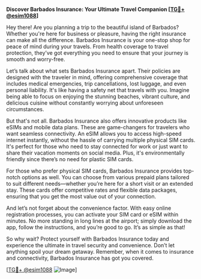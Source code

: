 **Discover Barbados Insurance: Your Ultimate Travel Companion [[TG💪+ @esim1088](https://t.me/s/esim1088)]**

Hey there! Are you planning a trip to the beautiful island of Barbados? Whether you're here for business or pleasure, having the right insurance can make all the difference. Barbados Insurance is your one-stop shop for peace of mind during your travels. From health coverage to travel protection, they’ve got everything you need to ensure that your journey is smooth and worry-free.

Let’s talk about what sets Barbados Insurance apart. Their policies are designed with the traveler in mind, offering comprehensive coverage that includes medical emergencies, trip cancellations, lost luggage, and even personal liability. It's like having a safety net that travels with you. Imagine being able to focus on enjoying the stunning beaches, vibrant culture, and delicious cuisine without constantly worrying about unforeseen circumstances.

But that's not all. Barbados Insurance also offers innovative products like eSIMs and mobile data plans. These are game-changers for travelers who want seamless connectivity. An eSIM allows you to access high-speed internet instantly, without the hassle of carrying multiple physical SIM cards. It's perfect for those who need to stay connected for work or just want to share their vacation moments on social media. Plus, it's environmentally friendly since there’s no need for plastic SIM cards.

For those who prefer physical SIM cards, Barbados Insurance provides top-notch options as well. You can choose from various prepaid plans tailored to suit different needs—whether you’re here for a short visit or an extended stay. These cards offer competitive rates and flexible data packages, ensuring that you get the most value out of your connection.

And let’s not forget about the convenience factor. With easy online registration processes, you can activate your SIM card or eSIM within minutes. No more standing in long lines at the airport; simply download the app, follow the instructions, and you’re good to go. It’s as simple as that!

So why wait? Protect yourself with Barbados Insurance today and experience the ultimate in travel security and convenience. Don’t let anything spoil your dream getaway. Remember, when it comes to insurance and connectivity, Barbados Insurance has got you covered.

[[TG💪+ @esim1088](https://t.me/s/esim1088) ![Image](https://i.postimg.cc/Y0z9fWf4/image.png)]